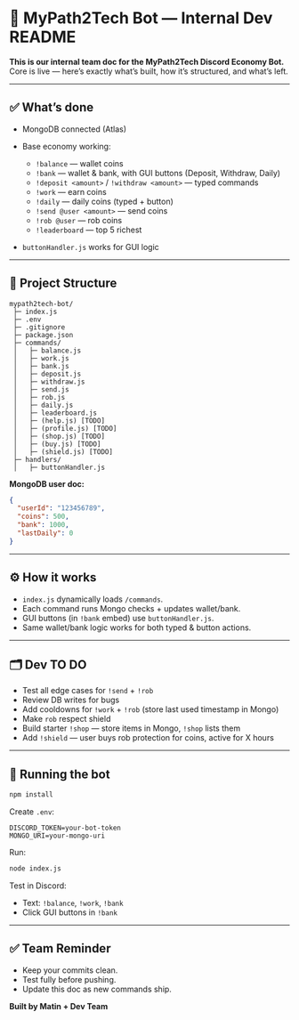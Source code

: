 # 📌 MyPath2Tech Bot — Internal Dev README

**This is our internal team doc for the MyPath2Tech Discord Economy Bot.**
Core is live — here’s exactly what’s built, how it’s structured, and what’s left.

---

## ✅ What’s done

* MongoDB connected (Atlas)
* Base economy working:

  * `!balance` — wallet coins
  * `!bank` — wallet & bank, with GUI buttons (Deposit, Withdraw, Daily)
  * `!deposit <amount>` / `!withdraw <amount>` — typed commands
  * `!work` — earn coins
  * `!daily` — daily coins (typed + button)
  * `!send @user <amount>` — send coins
  * `!rob @user` — rob coins
  * `!leaderboard` — top 5 richest
* `buttonHandler.js` works for GUI logic

---

## 📂 Project Structure

```
mypath2tech-bot/
 ├─ index.js
 ├─ .env
 ├─ .gitignore
 ├─ package.json
 ├─ commands/
 │   ├─ balance.js
 │   ├─ work.js
 │   ├─ bank.js
 │   ├─ deposit.js
 │   ├─ withdraw.js
 │   ├─ send.js
 │   ├─ rob.js
 │   ├─ daily.js
 │   ├─ leaderboard.js
 │   ├─ (help.js) [TODO]
 │   ├─ (profile.js) [TODO]
 │   ├─ (shop.js) [TODO]
 │   ├─ (buy.js) [TODO]
 │   ├─ (shield.js) [TODO]
 ├─ handlers/
 │   ├─ buttonHandler.js
```

**MongoDB user doc:**

```json
{
  "userId": "123456789",
  "coins": 500,
  "bank": 1000,
  "lastDaily": 0
}
```

---

## ⚙️ How it works

* `index.js` dynamically loads `/commands`.
* Each command runs Mongo checks + updates wallet/bank.
* GUI buttons (in `!bank` embed) use `buttonHandler.js`.
* Same wallet/bank logic works for both typed & button actions.

---

## 🗂️ Dev TO DO
* Test all edge cases for `!send` + `!rob`
* Review DB writes for bugs
* Add cooldowns for `!work` + `!rob` (store last used timestamp in Mongo)
* Make `rob` respect shield
* Build starter `!shop` — store items in Mongo, `!shop` lists them
* Add `!shield` — user buys rob protection for coins, active for X hours

---

## 🚀 Running the bot

```bash
npm install
```

Create `.env`:

```
DISCORD_TOKEN=your-bot-token
MONGO_URI=your-mongo-uri
```

Run:

```bash
node index.js
```

Test in Discord:

* Text: `!balance`, `!work`, `!bank`
* Click GUI buttons in `!bank`

---

## ✅ Team Reminder

* Keep your commits clean.
* Test fully before pushing.
* Update this doc as new commands ship.

**Built by Matin + Dev Team**
